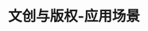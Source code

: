 ---
{
    layout: Layout,
    isDigitalArt: true,
    title: 文创与版权-应用场景,
    appTitleContent: {
        title: 一体化数字艺术品,
        subTitle: 基于区块链 NFT 技术的一体化数字艺术品解决方案,
        bg_banner: cultural_banner
    },
    sceneStatusContent: {
        title: 场景现状及痛点,
        choose: 1,
        sceneStatusList: [
            {
                text: 收藏成本高,
                description: 传统艺术品收藏价格昂贵，运输过程易损坏，维护保养成本高，交易流程繁琐，限制了其广泛推广
            },
            {
                text: 市场不透明,
                description: 一般的艺术品交易市场层级复杂，真伪难辨，交易不透明，存在大量以次充好、虚假鉴定、一品多卖等现象
            },
            {
                text: 监管不到位,
                description: 目前全球各国法律对数字资产的界定模糊，缺乏对确权、交易等环节的有效监管，使得数字资产的生产和交易乱象丛生。数字资产生命周期的核心环节信用亟待升级
            },
        ]
    },
    plansContent: {
        plansTitle: 方案简介,
        plansIntro: [
            {
                intro: 随着人们物质生活的丰富和文化素质的提高，对文化艺术品的热情也日以上涨。然而，传统的实体文化艺术品收藏成本高、维护保养难，具有较高的门槛，不利于广泛推广；基于区块链NFT技术的数字艺术品，具有精准建模、准确映射、可信转移、全生命周期追溯的特点，大大降低了艺术品收藏保管的门槛。
            },
        ],
        productTitle: 方案优势,
        advantageList: [
            {
                iconName: shiti.png,
                advantageText: 锚定实体,
                description: 将实体艺术品或者官方授权的复刻品进行数字化建模，使之成为具有非同质性的所有权电子凭证。购买人也无需担心购买的数字艺术品真伪问题，可以随时通过电子凭证到专业保管机构兑换实体艺术品，或者将电子凭证进行链上可信转移
            },
            {
                iconName: shuoyuan.png,
                advantageText: 溯源验真,
                description: 区块链技术保证了IDA具有全生命周期可追溯的特点。购买人无需担心购买的数字艺术品真伪问题，除了可以兑换实体艺术品以外，也可以将IDA进行链上可信转移
            },
            {
                iconName: yinsibaohu.png,
                advantageText: 隐私保护,
                description: 结合隐私计算技术，可以灵活得为隐私数据进行加密，准确得进行隐私数据授权查看，同时配合监管部门对全流程实现非渗透式监管，保证数字艺术品版权合规、流通合法、交易公平
            },
            {
                iconName: kualian.png,
                advantageText: 跨链全球,
                description: 基于先进的区块链底层平台 IRITA 及成熟的 IBC 跨链协议，建立可信可靠的交易平台，不仅可以保证交易高效、真实且透明，还可以促进数字艺术品在全球范围内的流通，促进跨国界文化交流
            },
        ]
    },
    processContent: {
        title: 方案架构,
        src: digital_art.png,
    },
}
---